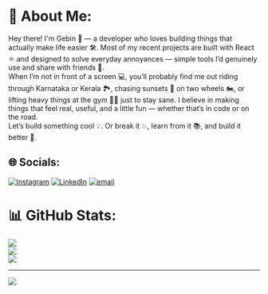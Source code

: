 # 💫 About Me:
Hey there! I'm Gebin 👋 — a developer who loves building things that actually make life easier 🛠️. Most of my recent projects are built with React ⚛️ and designed to solve everyday annoyances — simple tools I’d genuinely use and share with friends 🤝.<br>When I’m not in front of a screen 💻, you’ll probably find me out riding through Karnataka or Kerala 🏞️, chasing sunsets 🌅 on two wheels 🏍️, or lifting heavy things at the gym 🏋️‍♂️ just to stay sane. I believe in making things that feel real, useful, and a little fun — whether that’s in code or on the road.<br>Let’s build something cool 💡. Or break it 💥, learn from it 📚, and build it better 🚀.


## 🌐 Socials:
[![Instagram](https://img.shields.io/badge/Instagram-%23E4405F.svg?logo=Instagram&logoColor=white)](https://instagram.com/bikeswithgebin) [![LinkedIn](https://img.shields.io/badge/LinkedIn-%230077B5.svg?logo=linkedin&logoColor=white)](https://linkedin.com/in/GebinGeorge) [![email](https://img.shields.io/badge/Email-D14836?logo=gmail&logoColor=white)](mailto:gebin.official@gmail.com) 
# 📊 GitHub Stats:
![](https://github-readme-stats.vercel.app/api?username=G381n&theme=dark&hide_border=false&include_all_commits=false&count_private=false)<br/>
![](https://nirzak-streak-stats.vercel.app/?user=G381n&theme=dark&hide_border=false)<br/>
![](https://github-readme-stats.vercel.app/api/top-langs/?username=G381n&theme=dark&hide_border=false&include_all_commits=false&count_private=false&layout=compact)

---
[![](https://visitcount.itsvg.in/api?id=G381n&icon=0&color=0)](https://visitcount.itsvg.in)

<!-- Proudly created with GPRM ( https://gprm.itsvg.in ) -->
